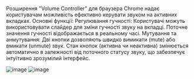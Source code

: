 Розширення "Volume Controller" для браузера Chrome надає користувачам можливість ефективно керувати звуком на активних вкладках. 
Основні функції:
Регулювання гучності: Користувачі можуть використовувати слайдер для зміни гучності звуку на вкладці. Поточне значення гучності відображається в реальному часі.
Мутування та анмутування: Дві кнопки дозволяють швидко вимикати (mute) або вмикати (unmute) звук. Стан кнопок (активна чи неактивна) змінюється автоматично в залежності від поточного статусу звуку, що забезпечує інтуїтивно зрозумілий інтерфейс.

![image](https://github.com/user-attachments/assets/38a87e11-fc16-411e-b131-160a64fed2ca)
![image](https://github.com/user-attachments/assets/c12acf06-7b99-412f-835c-ee60b6c3cddb)

